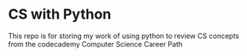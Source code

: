 # CS with Python

This repo is for storing my work of using python to review CS concepts from the codecademy Computer Science Career Path